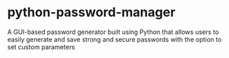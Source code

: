 # python-password-manager
A GUI-based password generator built using Python that allows users to easily generate and save strong and secure passwords with the option to set custom parameters
